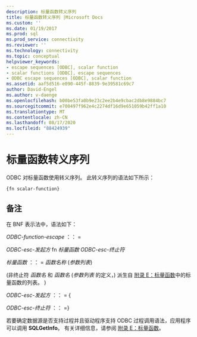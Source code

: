 ```yaml
---
description: 标量函数转义序列
title: 标量函数转义序列 |Microsoft Docs
ms.custom: ''
ms.date: 01/19/2017
ms.prod: sql
ms.prod_service: connectivity
ms.reviewer: ''
ms.technology: connectivity
ms.topic: conceptual
helpviewer_keywords:
- escape sequences [ODBC], scalar function
- scalar functions [ODBC], escape sequences
- ODBC escape sequences [ODBC], scalar function
ms.assetid: aaf5d516-e090-445f-8839-9e39581c69c7
author: David-Engel
ms.author: v-daenge
ms.openlocfilehash: b00be53fa0b9e23c2ee2b4e9cbac2db8e9884bc7
ms.sourcegitcommit: e700497f962e4c2274df16d9e651059b42ff1a10
ms.translationtype: MT
ms.contentlocale: zh-CN
ms.lasthandoff: 08/17/2020
ms.locfileid: "88424939"
---
```

# <a name="scalar-function-escape-sequence"></a>标量函数转义序列
ODBC 对标量函数使用转义序列。 此转义序列的语法如下所示：  
  
```  
{fn scalar-function}  
```  
  
## <a name="remarks"></a>备注  
 在 BNF 表示法中，语法如下：  
  
 *ODBC-function-escape* ：： =  
  
 *ODBC-esc-发起方* fn *标量函数 ODBC-esc-终止符*  
  
 *标量函数* ：： = *函数名称* (*参数列表*)   
  
  (非终止符 *函数名* 和 *函数名* (*参数列表* 的定义，) 派生自 [附录 E：标量函数](../../../odbc/reference/appendixes/appendix-e-scalar-functions.md)中的标量函数的列表。 )   
  
 *ODBC-esc-发起方* ：： = {  
  
 *ODBC-esc-终止符* ：： =}  
  
 若要确定数据源是否支持过程并且驱动程序支持 ODBC 过程调用语法，应用程序可以调用 **SQLGetInfo**。 有关详细信息，请参阅 [附录 E：标量函数](../../../odbc/reference/appendixes/appendix-e-scalar-functions.md)。
